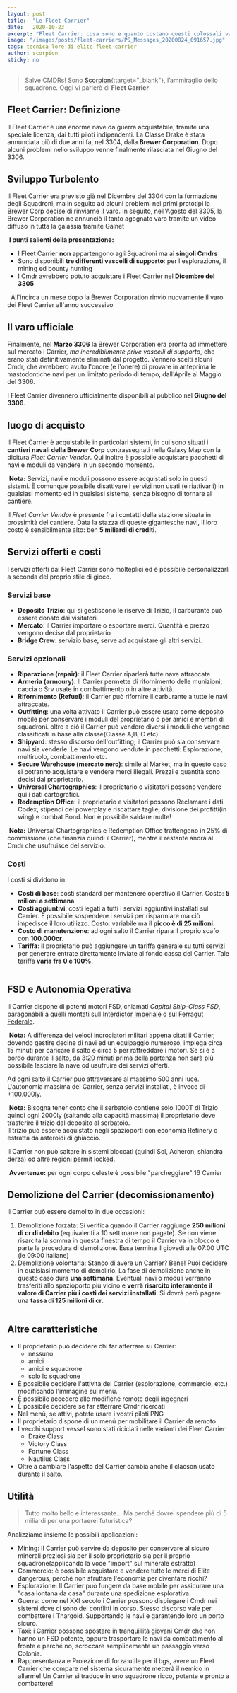 ```yaml
---
layout: post
title:  "Le Fleet Carrier"
date:   2020-10-23
excerpt: "Fleet Carrier: cosa sono e quanto costano questi colossali vascelli in Elite Dangerous? Sono davvero utili? Ce lo spiega l'Ammiraglio Scorprion in persona"
image: "/images/posts/fleet-carriers/PS_Messages_20200824_091657.jpg"
tags: tecnica lore-di-elite fleet-carrier
author: scorpion
sticky: no
---
```

> Salve CMDRs! Sono [Scorpion](https://my.playstation.com/profile/Scorpion01924){:target="_blank"}, l’ammiraglio dello squadrone. Oggi vi parlerò di **Fleet Carrier**

## Fleet Carrier: Definizione

Il Fleet Carrier è una enorme nave da guerra acquistabile, tramite una speciale licenza, dai tutti piloti indipendenti. 
La Classe Drake è stata annunciata più di due anni fa, nel 3304, dalla **Brewer Corporation**. Dopo alcuni problemi nello sviluppo venne finalmente rilasciata nel Giugno del 3306. 

## Sviluppo Turbolento

Il Fleet Carrier era previsto già nel Dicembre del 3304 con la formazione degli Squadroni, ma in seguito ad alcuni problemi nei primi prototipi la Brewer Corp decise di rinviarne il  varo. In seguito, nell'Agosto del 3305, la Brewer Corporation ne annunciò il tanto agognato varo tramite un video diffuso in tutta la galassia tramite Galnet

<div class="box">
<i class="fa fa-hand-o-right fa-lg" aria-hidden="true" style="color: #f07b05;"></i>&nbsp;<b>I punti salienti della presentazione:</b>
    <ul>
        <li>I Fleet Carrier <b>non</b> appartengono agli Squadroni ma ai <b>singoli Cmdrs</b></li>
        <li>Sono disponibili <b>tre differenti vascelli di supporto</b>: per l'esplorazione, il mining ed bounty hunting</li>
        <li>I Cmdr avrebbero potuto acquistare i Fleet Carrier nel <b>Dicembre del 3305</b></li>
    </ul>
<i class="fa fa-exclamation-triangle" aria-hidden="true" style="color: #f07b05;"></i>&nbsp;&nbsp;All'incirca un mese dopo la Brewer Corporation rinviò nuovamente il varo dei Fleet Carrier all'anno successivo
</div>

## Il varo ufficiale

Finalmente, nel <b>Marzo 3306</b> la Brewer Corporation era pronta ad immettere sul mercato i Carrier, <i>ma incredibilmente prive vascelli di supporto</i>, che erano stati definitivamente eliminati dal progetto. Vennero scelti alcuni Cmdr, che avrebbero avuto l'onore (e l'onere) di provare in anteprima le mastodontiche navi per un limitato periodo di tempo, dall'Aprile al Maggio del 3306.

I Fleet Carrier divennero ufficialmente disponibili al pubblico nel <b>Giugno del 3306</b>.

## luogo di acquisto

Il Fleet Carrier è acquistabile in particolari sistemi, in cui sono situati i <b>cantieri navali della Brewer Corp</b> contrassegnati nella Galaxy Map con la dicitura <i>Fleet Carrier Vendor</i>. Qui inoltre è possibile acquistare pacchetti di navi e moduli da vendere in un secondo momento.

<div class="box">
<i class="fa fa-hand-o-right fa-lg" aria-hidden="true" style="color: #f07b05;"></i>&nbsp;<b>Nota:</b> Servizi,  navi e moduli possono essere acquistati solo in questi sistemi. È comunque possibile disattivare i servizi non usati (e riattivarli) in qualsiasi momento ed in qualsiasi sistema, senza bisogno di tornare al cantiere.
</div> 

Il <i>Fleet Carrier Vendor</i> è presente fra i contatti della stazione situata in prossimità del cantiere. Data la stazza di queste gigantesche navi, il loro costo è sensibilmente alto: ben <b>5 miliardi di crediti</b>. 

## Servizi offerti e costi

I servizi offerti dai Fleet Carrier sono molteplici ed è possibile personalizzarli a seconda del proprio stile di gioco. 

### Servizi base

* **Deposito Trizio**: qui si gestiscono le riserve di Trizio, il carburante può essere donato dai visitatori. 
* **Mercato**: il Carrier importare o esportare merci. Quantità e prezzo vengono decise dal proprietario
* **Bridge Crew**: servizio base, serve ad acquistare gli altri servizi. 

### Servizi opzionali

* **Riparazione (repair)**: il Fleet Carrier riparlerà tutte nave attraccate
* **Armeria (armoury)**: Il Carrier permette di rifornimento delle munizioni, caccia o Srv usate in combattimento o in altre attività.
* **Rifornimento (Refuel)**: il Carrier può rifornire il carburante a tutte le navi attraccate. 
* **Outfitting**: una volta attivato il Carrier può essere usato come deposito mobile per conservare i moduli del proprietario o per amici e membri di squadroni. oltre a ciò il Carrier può vendere diversi  i moduli che vengono classificati in base alla classe(Classe A,B, C etc) 
* **Shipyard**: stesso discorso dell'outfitting; il Carrier può sia conservare navi sia venderle. Le navi vengono vendute in pacchetti: Esplorazione, multiruolo, combattimento etc. 
* **Secure Warehouse (mercato nero)**: simile al Market, ma in questo caso si potranno acquistare e vendere merci illegali. Prezzi e quantità sono decisi dal proprietario. 
* **Universal Chartographics**: il proprietario e visitatori possono vendere qui i dati cartografici. 
* **Redemption Office**: il proprietario e visitatori possono Reclamare i dati Codex, stipendi del powerplay e riscattare taglie, divisione dei profitti(in wing) e combat Bond. Non è possibile saldare multe! 

<div class="box">
<i class="fa fa-hand-o-right fa-lg" aria-hidden="true" style="color: #f07b05;"></i>&nbsp;<b>Nota:</b> Universal Chartographics e Redemption Office trattengono in 25% di commissione (che finanzia quindi il Carrier), mentre il restante andrà al Cmdr che usufruisce del servizio.</div>

### Costi

I costi si dividono in:

* **Costi di base**: costi standard per mantenere operativo il Carrier. Costo: **5 milioni a settimana**
* **Costi aggiuntivi**: costi legati a tutti i servizi aggiuntivi installati sul Carrier. È possibile sospendere i servizi per risparmiare ma ciò impedisce il loro utilizzo. Costo: variabile ma il **picco è di 25 milioni**. 
* **Costo di manutenzione**: ad ogni salto il Carrier ripara il proprio scafo con **100.000cr**. 
* **Tariffa**: il proprietario può aggiungere un tariffa generale su tutti servizi per generare entrate direttamente inviate al fondo cassa del Carrier. Tale tariffa **varia fra 0 e 100%**.

<div class="box alt">
    <span class="image fit"><a href="/images/posts/fleet-carriers/unnamed.jpg"><img src="{{ "/images/posts/fleet-carriers/unnamed.jpg" | prepend:site.baseurl }}" alt=""  title="Immagine 1"/></a></span>
</div>

## FSD e Autonomia Operativa

Il Carrier dispone di potenti motori FSD, chiamati *Capital Ship-Class FSD*, paragonabili a quelli montati sull'[Interdictor Imperiale](/blog/impero/#forze-armate) o sul [Ferragut Federale](/blog/la-federazione/#forze-armate). 

<div class="box">
<i class="fa fa-hand-o-right fa-lg" aria-hidden="true" style="color: #f07b05;"></i>&nbsp;<b>Nota:</b> A differenza dei veloci incrociatori militari appena citati il Carrier, dovendo gestire decine di navi ed un equipaggio numeroso, impiega circa 15 minuti per caricare il salto e circa 5 per raffreddare i motori. Se si è a bordo durante il salto, da 3:20 minuti prima della partenza non sarà più possibile lasciare la nave od usufruire dei servizi offerti.
</div>

Ad ogni salto il Carrier può attraversare al massimo 500 anni luce. L'autonomia massima del Carrier, senza servizi installati, è invece di +100.000ly.

<div class="box">
<i class="fa fa-hand-o-right fa-lg" aria-hidden="true" style="color: #f07b05;"></i>&nbsp;<b>Nota:</b> Bisogna tener conto che il serbatoio contiene solo 1000T di Trizio quindi ogni 2000ly (saltando alla capacità massima) il proprietario deve trasferire il trizio dal deposito al serbatoio.<br>
Il trizio può essere acquistato negli  spazioporti con economia Refinery o estratta da asteroidi di ghiaccio.
</div>

Il Carrier non può saltare in sistemi bloccati (quindi Sol, Acheron, shiandra derza) od altre regioni permit locked.

<div class="box">
<i class="fa fa-exclamation-triangle" aria-hidden="true" style="color: #f07b05;"></i>&nbsp;<b>Avvertenze:</b> per ogni corpo celeste è possibile "parcheggiare" 16 Carrier
</div>

## Demolizione del Carrier (decomissionamento)

Il Carrier può essere demolito in due occasioni:

1. Demolizione forzata: Si verifica quando il Carrier raggiunge **250 milioni di cr di debito** (equivalenti a 10 settimane non pagate). Se non viene risarcita la somma in questa finestra di tempo il Carrier va in blocco e parte la procedura di demolizione. Essa termina il giovedì alle 07:00 UTC (le 09:00 italiane) 
2. Demolizione volontaria: Stanco di avere un Carrier? Bene! Puoi decidere in qualsiasi momento di demolirlo. La fase di demolizione anche in questo caso dura **una settimana**. Eventuali navi o moduli verranno trasferiti allo spazioporto più vicino e **verrà risarcito interamente il valore di Carrier più i costi dei servizi installati**. Si dovrà però pagare una **tassa di 125 milioni di cr**. 

<div class="box alt">
    <span class="image fit"><a href="/images/posts/fleet-carriers/PS_Messages_20201022_173120.jpg"><img src="{{ "/images/posts/fleet-carriers/PS_Messages_20201022_173120.jpg" | prepend:site.baseurl }}" alt=""  title="Immagine 2"/></a></span>
</div>

## Altre caratteristiche

* Il proprietario può decidere chi far atterrare su Carrier: 
  * nessuno
  * amici
  * amici e squadrone
  * solo lo squadrone
* È possibile decidere l'attività del Carrier (esplorazione, commercio, etc.) modificando l'immagine sul menú. 
* È possibile accedere alle modifiche remote degli ingegneri 
* È possibile decidere se far atterrare Cmdr ricercati 
* Nel menù, se attivi, potete usare i vostri piloti PNG 
* Il proprietario dispone di un menú per mobilitare il Carrier da remoto 
* I vecchi support vessel sono stati riciclati  nelle varianti dei Fleet Carrier:
  * Drake Class
  * Victory Class
  * Fortune Class
  * Nautilus Class
* Oltre a cambiare l'aspetto del Carrier cambia anche il clacson usato durante il salto. 

## Utilità

> Tutto molto bello e interessante… Ma perché dovrei spendere più di 5 miliardi  per una portaerei futuristica? 

Analizziamo insieme le possibili applicazioni: 

* Mining: Il Carrier può servire da deposito per conservare al sicuro minerali preziosi sia per il solo proprietario sia per il proprio squadrone(applicando la voce "import" sul minerale estratto)
* Commercio: è possibile acquistare  e vendere tutte le merci di Elite dangerous, perché non sfruttare l'economia per diventare ricchi?
* Esplorazione: Il Carrier può fungere da base mobile per assicurare una "casa lontana da casa" durante una  spedizione esplorativa. 
* Guerra: come nel XXI secolo i Carrier possono dispiegare i Cmdr nei sistemi dove ci sono dei conflitti in corso. Stesso discorso vale per combattere i Thargoid. Supportando le navi e garantendo loro un porto sicuro. 
* Taxi: i Carrier possono spostare in tranquillità giovani Cmdr che non hanno un FSD potente, oppure trasportare le navi da combattimento al fronte e perché no, scroccare semplicemente un passaggio verso Colonia.
* Rappresentanza e Proiezione di forza:utile per il bgs, avere un Fleet Carrier che compare nel sistema sicuramente metterà il nemico in allarme! Un Carrier si traduce in uno squadrone ricco, potente e pronto a combattere! 
